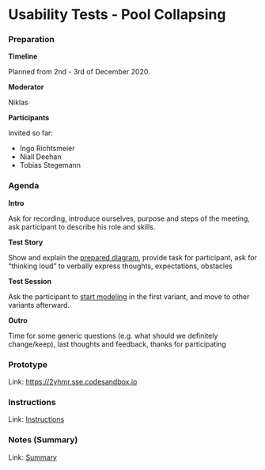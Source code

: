 # Usability Tests - Pool Collapsing

### Preparation

**Timeline**

Planned from 2nd - 3rd of December 2020.

**Moderator**

Niklas

**Participants**

Invited so far:
* Ingo Richtsmeier
* Niall Deehan
* Tobias Stegemann

### Agenda

**Intro**

Ask for recording, introduce ourselves, purpose and steps of the meeting, ask participant to describe his role and skills.

**Test Story**

Show and explain the [prepared diagram](./instructions.md), provide task for participant, ask for “thinking loud” to verbally express thoughts, expectations, obstacles

**Test Session**

Ask the participant to [start modeling](https://2yhmr.sse.codesandbox.io) in the first variant, and move to other variants afterward.

**Outro**

Time for some generic questions (e.g. what should we definitely change/keep), last thoughts and feedback, thanks for participating

### Prototype

Link: https://2yhmr.sse.codesandbox.io

### Instructions

Link: [Instructions](./instructions.md)

### Notes (Summary)

Link: [Summary](./summary.md)